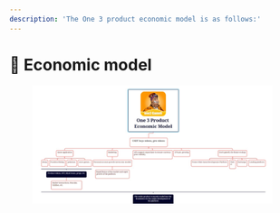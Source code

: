 ```yaml
---
description: 'The One 3 product economic model is as follows:'
---
```


# 🥳 Economic model

<figure><img src="../.gitbook/assets/11.jpg" alt=""><figcaption></figcaption></figure>
